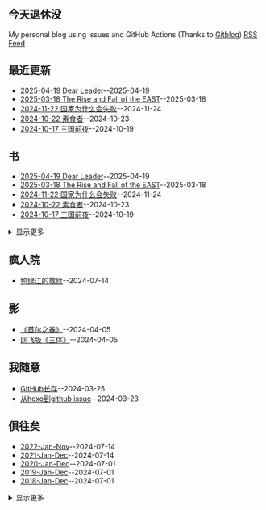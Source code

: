 ## 今天退休没
My personal blog using issues and GitHub Actions (Thanks to [Gitblog](https://yihong0618.github.io/gitblog/))
[RSS Feed](https://raw.githubusercontent.com/myccnn/tuix40/master/feed.xml)

## 最近更新
- [2025-04-19 Dear Leader](https://github.com/myccnn/tuix40/issues/44)--2025-04-19
- [2025-03-18 The Rise and Fall of the EAST](https://github.com/myccnn/tuix40/issues/43)--2025-03-18
- [2024-11-22 国家为什么会失败](https://github.com/myccnn/tuix40/issues/42)--2024-11-24
- [2024-10-22 素食者](https://github.com/myccnn/tuix40/issues/41)--2024-10-23
- [2024-10-17 三国前夜](https://github.com/myccnn/tuix40/issues/40)--2024-10-19
## 书
- [2025-04-19 Dear Leader](https://github.com/myccnn/tuix40/issues/44)--2025-04-19
- [2025-03-18 The Rise and Fall of the EAST](https://github.com/myccnn/tuix40/issues/43)--2025-03-18
- [2024-11-22 国家为什么会失败](https://github.com/myccnn/tuix40/issues/42)--2024-11-24
- [2024-10-22 素食者](https://github.com/myccnn/tuix40/issues/41)--2024-10-23
- [2024-10-17 三国前夜](https://github.com/myccnn/tuix40/issues/40)--2024-10-19
<details><summary>显示更多</summary>
- [2024-09-13 The Catcher in the Rye](https://github.com/myccnn/tuix40/issues/39)--2024-09-13
- [2024-08-31 娜斯佳的眼泪](https://github.com/myccnn/tuix40/issues/38)--2024-09-01
- [2024-08-27 皇帝圆舞曲](https://github.com/myccnn/tuix40/issues/37)--2024-08-27
- [2024-07-26 雍正王朝之大义决迷](https://github.com/myccnn/tuix40/issues/36)--2024-07-26
- [2024-07-14 银元时代生活史](https://github.com/myccnn/tuix40/issues/32)--2024-07-14
- [2024-06-20 人生复本](https://github.com/myccnn/tuix40/issues/23)--2024-06-20
- [2024-06-19 我不做英雄](https://github.com/myccnn/tuix40/issues/22)--2024-06-19
- [2024-06-11 魏玛德国](https://github.com/myccnn/tuix40/issues/21)--2024-06-13
- [2024-05-24 文学之冬](https://github.com/myccnn/tuix40/issues/20)--2024-05-22
- [2024-05-08 天朝的崩溃](https://github.com/myccnn/tuix40/issues/19)--2024-05-08
- [2024-04-08 1903](https://github.com/myccnn/tuix40/issues/18)--2024-04-09
- [2024-03-26 金翼](https://github.com/myccnn/tuix40/issues/15)--2024-03-26
- [2024-03-18 焚身以火](https://github.com/myccnn/tuix40/issues/13)--2024-03-24
- [2024-03-13 法兰西的陷落](https://github.com/myccnn/tuix40/issues/12)--2024-03-24
- [2024-03-04 平乐县志](https://github.com/myccnn/tuix40/issues/11)--2024-03-24
- [2024-02-29 龙头蛇尾](https://github.com/myccnn/tuix40/issues/10)--2024-03-24
- [2024-02-05 脱轨的革命](https://github.com/myccnn/tuix40/issues/9)--2024-03-24
- [2024-01-16 战火中国](https://github.com/myccnn/tuix40/issues/8)--2024-03-24
- [2023-12-31 书单](https://github.com/myccnn/tuix40/issues/7)--2024-03-24
- [2023-09-30 书单](https://github.com/myccnn/tuix40/issues/6)--2024-03-24
- [2023-06-30 书单](https://github.com/myccnn/tuix40/issues/5)--2024-03-24
- [2023-03-31 书单](https://github.com/myccnn/tuix40/issues/4)--2024-03-24
- [2022-12-31 书单](https://github.com/myccnn/tuix40/issues/3)--2024-03-23
</details>

## 疯人院
- [鸭绿江的救赎](https://github.com/myccnn/tuix40/issues/35)--2024-07-14

## 影
- [《首尔之春》](https://github.com/myccnn/tuix40/issues/17)--2024-04-05
- [网飞版《三体》](https://github.com/myccnn/tuix40/issues/16)--2024-04-05

## 我随意
- [GitHub长存](https://github.com/myccnn/tuix40/issues/14)--2024-03-25
- [从hexo到github issue](https://github.com/myccnn/tuix40/issues/2)--2024-03-23

## 俱往矣
- [2022-Jan-Nov](https://github.com/myccnn/tuix40/issues/34)--2024-07-14
- [2021-Jan-Dec](https://github.com/myccnn/tuix40/issues/33)--2024-07-14
- [2020-Jan-Dec](https://github.com/myccnn/tuix40/issues/31)--2024-07-01
- [2019-Jan-Dec](https://github.com/myccnn/tuix40/issues/30)--2024-07-01
- [2018-Jan-Dec](https://github.com/myccnn/tuix40/issues/29)--2024-07-01
<details><summary>显示更多</summary>
- [2017-Jan-Dec](https://github.com/myccnn/tuix40/issues/28)--2024-06-27
- [2016-Jan-Dec](https://github.com/myccnn/tuix40/issues/27)--2024-06-26
- [2015-Jan-Dec](https://github.com/myccnn/tuix40/issues/26)--2024-06-26
- [2014-Jan-Dec](https://github.com/myccnn/tuix40/issues/25)--2024-06-26
- [2013-Sep-Dec](https://github.com/myccnn/tuix40/issues/24)--2024-06-26
</details>

